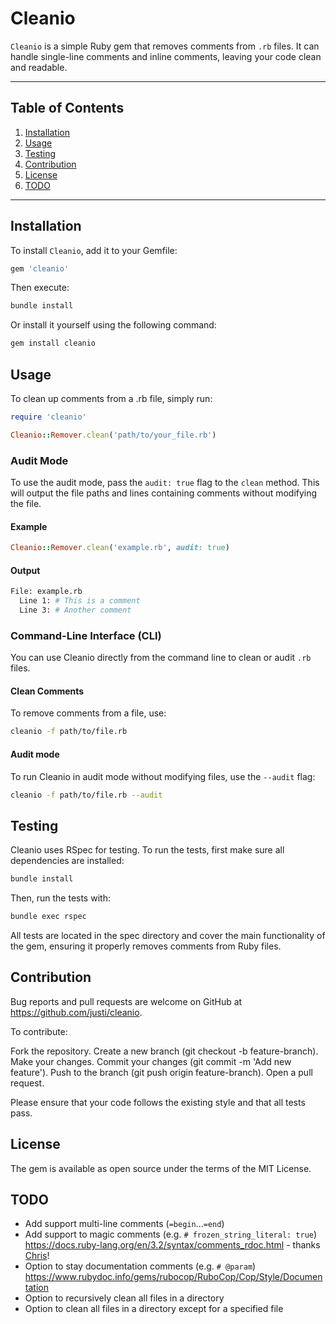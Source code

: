 # Cleanio

`Cleanio` is a simple Ruby gem that removes comments from `.rb` files. It can handle single-line comments and inline comments, leaving your code clean and readable.

---

## Table of Contents

1. [Installation](#installation)
2. [Usage](#usage)
3. [Testing](#testing)
4. [Contribution](#contribution)
5. [License](#license)
6. [TODO](#todo)

---

## Installation

To install `Cleanio`, add it to your Gemfile:

```ruby
gem 'cleanio'
```
Then execute:

```bash
bundle install
```
Or install it yourself using the following command:

```bash
gem install cleanio
```


## Usage
To clean up comments from a .rb file, simply run:

```ruby
require 'cleanio'

Cleanio::Remover.clean('path/to/your_file.rb')
```
### Audit Mode

To use the audit mode, pass the `audit: true` flag to the `clean` method. This will output the file paths and lines containing comments without modifying the file.

#### Example

```ruby
Cleanio::Remover.clean('example.rb', audit: true)
```
#### Output

```bash
File: example.rb
  Line 1: # This is a comment
  Line 3: # Another comment
```

### Command-Line Interface (CLI)

You can use Cleanio directly from the command line to clean or audit `.rb` files.

#### Clean Comments

To remove comments from a file, use:

```bash
cleanio -f path/to/file.rb
```
#### Audit mode

To run Cleanio in audit mode without modifying files, use the `--audit` flag:

```bash
cleanio -f path/to/file.rb --audit
```

## Testing
Cleanio uses RSpec for testing. To run the tests, first make sure all dependencies are installed:

```bash
bundle install
```
Then, run the tests with:

```bash
bundle exec rspec
```
All tests are located in the spec directory and cover the main functionality of the gem, ensuring it properly removes comments from Ruby files.

## Contribution

Bug reports and pull requests are welcome on GitHub at https://github.com/justi/cleanio.

To contribute:

Fork the repository.
Create a new branch (git checkout -b feature-branch).
Make your changes.
Commit your changes (git commit -m 'Add new feature').
Push to the branch (git push origin feature-branch).
Open a pull request.

Please ensure that your code follows the existing style and that all tests pass.

## License
The gem is available as open source under the terms of the MIT License.


## TODO
- Add support multi-line comments (`=begin`...`=end`)
- Add support to magic comments (e.g. `# frozen_string_literal: true`) https://docs.ruby-lang.org/en/3.2/syntax/comments_rdoc.html - thanks [Chris](https://github.com/khasinski)!
- Option to stay documentation comments (e.g. `# @param`) https://www.rubydoc.info/gems/rubocop/RuboCop/Cop/Style/Documentation
- Option to recursively clean all files in a directory
- Option to clean all files in a directory except for a specified file
